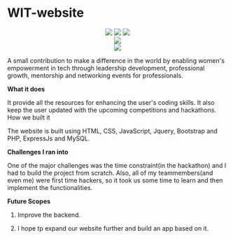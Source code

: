 # WIT-website

<div align="center">
  <img src="http://ForTheBadge.com/images/badges/uses-html.svg">
  <img src="http://ForTheBadge.com/images/badges/uses-css.svg">
  <img src="http://ForTheBadge.com/images/badges/uses-js.svg">
</div>


<div align="center">
  <img src="https://img.shields.io/badge/WEBSITE-ONLINE-green.svg">
</div>

<div align="center">
  <a href="https://distracted-perlman-812ffe.netlify.app" target="_blank"><img src="https://img.shields.io/badge/DEPLOY WITH-NETLIFY-blue.svg"></a>
</div>

A small contribution to make a difference in the world by enabling women's empowerment in tech through leadership development, professional growth, mentorship and networking events for professionals.

**What it does**

It provide all the resources for enhancing the user's coding skills. It also keep the user updated with the upcoming competitions and hackathons.
How we built it

The website is built using HTML, CSS, JavaScript, Jquery, Bootstrap and PHP, ExpressJs and MySQL.

**Challenges I ran into**

One of the major challenges was the time constraint(in the hackathon) and I had to build the project from scratch. Also, all of my teammembers(and even me) were first time hackers, so it took us some time to learn and then implement the functionalities.

**Future Scopes**

1. Improve the backend.

2. I hope tp expand our website further and build an app based on it.

